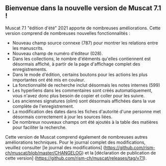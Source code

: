 ## Bienvenue dans la nouvelle version de Muscat 7.1 !

Muscat 7.1 "édition d'été" 2021 apporte de nombreuses améliorations. Cette version comprend de nombreuses nouvelles fonctionnalités :

* Nouveau champ source connexe (787) pour montrer les relations entre les manuscrits.
* Nouveau champ de numéro d'éditeur (028).
* Dans les collections, le nombre d'éléments qu'elles contiennent est désormais affiché, à partir de la page d'affichage complet des enregistrements.
* Dans le mode d'édition, certains boutons pour les actions les plus importantes ont été mis en couleur.
* La fonctionnalité de recherche inclut désormais les notes internes (599)
* Les hyperliens dans les commentaires sont créés automatiquement, vous n'avez donc plus besoin de copier et coller pour les suivre.
* Les anciennes signatures (olim) sont désormais affichées dans la vue complète de l'enregistrement.
* La modification des dates dans les fiches d'autorité d'une personne met désormais correctement à jour les sources liées.
* De nombreux nouveaux champs ont été ajoutés à la table des matières pour faciliter la recherche.

Cette version de Muscat comprend également de nombreuses autres améliorations techniques. Pour le journal complet des modifications, veuillez consulter [le journal des modifications] (https://github.com/rism-ch/muscat/blob/master/CHANGELOG) et la [déclaration de publication de cette version] (https://github.com/rism-ch/muscat/releases/tag/v7.1).
